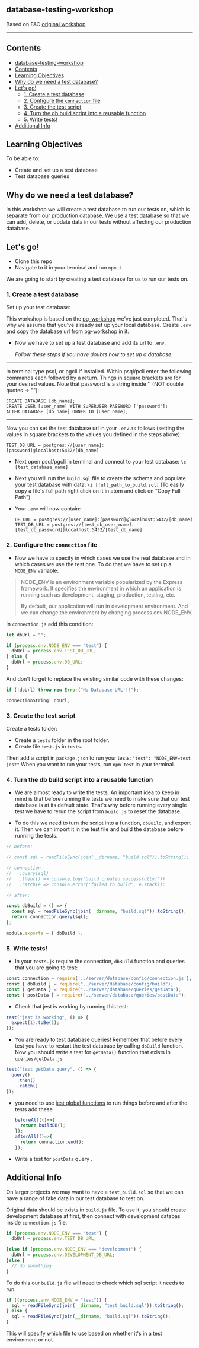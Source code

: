 ## database-testing-workshop

Based on FAC [original workshop](https://github.com/foundersandcoders/ws-database-testing).

----


## Contents
<!-- generated using markdown-toc
$ npx markdown-toc README.md
-->
- [database-testing-workshop](#database-testing-workshop)
- [Contents](#contents)
- [Learning Objectives](#learning-objectives)
- [Why do we need a test database?](#why-do-we-need-a-test-database)
- [Let's go!](#lets-go)
  - [1. Create a test database](#1-create-a-test-database)
  - [2. Configure the `connection` file](#2-configure-the-connection-file)
  - [3. Create the test script](#3-create-the-test-script)
  - [4. Turn the db build script into a reusable function](#4-turn-the-db-build-script-into-a-reusable-function)
  - [5. Write tests!](#5-write-tests)
- [Additional Info](#additional-info)

## Learning Objectives

To be able to:

* Create and set up a test database
* Test database queries

## Why do we need a test database?

In this workshop we will create a test database to run our tests on, which is separate from our production database. We use a test database so that we can add, delete, or update data in our tests without affecting our production database.

## Let's go!

* Clone this repo
* Navigate to it in your terminal and run `npm i`

We are going to start by creating a test database for us to run our tests on.

### 1. Create a test database

Set up your test database:

   This workshop is based on the
   [pg-workshop](https://github.com/ali-7/pg-workshop) we've just
   completed. That's why we assume that you've already set up your local
   database. Create `.env` and copy the database url from
   [pg-workshop](https://github.com/ali-7/pg-workshop) in it.

* Now we have to set up a test database and add its url to `.env`.

  _Follow these steps if you have doubts how to set up a database:_

___________________________________________________________________________________
 In terminal type psql, or pgcli if installed. Within psql/pcli enter the
following commands each followed by a return. Things in square brackets are for
your desired values. Note that password is a string inside '' (NOT double quotes
-> ""):

```
CREATE DATABASE [db_name];
CREATE USER [user_name] WITH SUPERUSER PASSWORD ['password'];
ALTER DATABASE [db_name] OWNER TO [user_name];
```

___________________________________________________________________________________

Now you can set the test database url in your `.env` as follows (setting the
values in square brackets to the values you defined in the steps above):

`TEST_DB_URL = postgres://[user_name]:[password]@localhost:5432/[db_name]`

* Next open psql/pgcli in terminal and connect to your test database: `\c
  [test_database_name]`
* Next you will run the `build.sql` file to create the schema and populate your
  test database with data: `\i [full_path_to_build.sql]` (To easily copy a
  file's full path right click on it in atom and click on "Copy Full Path")

* Your `.env` will now contain:
  ```
  DB_URL = postgres://[user_name]:[password]@localhost:5432/[db_name]
  TEST_DB_URL = postgres://[test_db_user_name]:[test_db_password]@localhost:5432/[test_db_name]
  ```
### 2. Configure the `connection` file

* Now we have to specify in which cases we use the real database and in which
  cases we use the test one. To do that we have to set up a `NODE_ENV` variable:

> NODE_ENV is an environment variable popularized by the Express framework. It
> specifies the environment in which an application is running such as
> development, staging, production, testing, etc.
>
> By default, our application will run in development environment. And we can
> change the environment by changing process.env.NODE_ENV.

In `connection.js` add this condition:

```js
let dbUrl = "";

if (process.env.NODE_ENV === "test") {
  dbUrl = process.env.TEST_DB_URL;
} else {
  dbUrl = process.env.DB_URL;
}
```

And don't forget to replace the existing similar code with these changes:

```js
if (!dbUrl) throw new Error("No Database URL!!!");

connectionString: dbUrl,
```
### 3. Create the test script

Create a tests folder:

* Create a `tests` folder in the root folder.
* Create file `test.js` in `tests`.

Then add a script in `package.json` to run your
tests: `"test": "NODE_ENV=test jest"` When you want to run your
tests, run `npm test` in your terminal.

### 4. Turn the db build script into a reusable function

* We are almost ready to write the tests. An important idea to keep in mind is
  that before running the tests we need to make sure that our test database is
  at its default state. That's why before running every single test we have to
  rerun the script from `build.js` to reset the database.

* To do this we need to turn the script into a function, `dbBuild`, and export it. Then we can import it in the test file and build the database before running the tests.

```js
// before:

// const sql = readFileSync(join(__dirname, "build.sql")).toString();

// connection
//   .query(sql)
//   .then(() => console.log("build created successfully!"))
//   .catch(e => console.error('failed to build', e.stack));

// after:

const dbBuild = () => {
  const sql = readFileSync(join(__dirname, "build.sql")).toString();
  return connection.query(sql);
};

module.exports = { dbBuild };
```

### 5. Write tests!

* In your `tests.js` require the connection, `dbBuild` function and queries that you are
  going to test:

```js
const connection = require('../server/database/config/connection.js');
const { dbBuild } = require("../server/database/config/build");
const { getData } = require("../server/database/queries/getData");
const { postData } = require("../server/database/queries/postData");
```

* Check that jest is working by running this test:

```js
test("jest is working", () => {
  expect(1).toBe(1);
});
```

* You are ready to test database queries! Remember that before every test you
  have to restart the test database by calling `dbBuild` function. Now you should write a test for `getData()` function that exists in `queries/getData.js`

```js
test("test getData query", () => {
  query()
    .then()
    .catch()
});

```
* you need to use [jest global functions](https://jestjs.io/docs/en/setup-teardown)  to run things before and after the tests
  add these 
  ```js
  beforeAll(()=>{
    return buildDB();
  });
  afterAll(()=>{
    return connection.end();
  });
  ```
<!-- * add on the end of the file, under all tests
  ```js
  tape.onFinish(() => process.exit(0));
  ```
  - this will be the last line of the test file 
    > The onFinish hook will get invoked when ALL tape tests have finished
    > right before tape is about to print the test summary.
  - try to run your `tests` without this line and notes what will happen! -->
   
* Write a test for `postData` query .

## Additional Info

On larger projects we may want to have a `test_build.sql` so that we can have a range of fake data in our test database to test on.

Original data should be exists in `build.js` file. To use it, you should create development database at first, then connect with development databas inside `connection.js` file.
```js
if (process.env.NODE_ENV === "test") {
  dbUrl = process.env.TEST_DB_URL;

}else if (process.env.NODE_ENV === "development") {
  dbUrl = process.env.DEVELOPMENT_DB_URL;
}else {
  // do something
}
```

 To do this our `build.js` file will need to check which sql script it needs to run.
```js
if ((process.env.NODE_ENV = "test")) {
  sql = readFileSync(join(__dirname, "test_build.sql")).toString();
} else {
  sql = readFileSync(join(__dirname, "build.sql")).toString();
}
```

This will specify which file to use based on whether it's in a test environment
or not.
